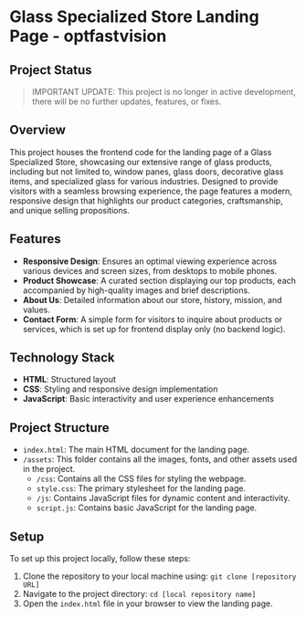 # Glass Specialized Store Landing Page - optfastvision

## Project Status
> IMPORTANT UPDATE: This project is no longer in active development, there will be no further updates, features, or fixes.

## Overview

This project houses the frontend code for the landing page of a Glass Specialized Store, showcasing our extensive range of glass products, including but not limited to, window panes, glass doors, decorative glass items, and specialized glass for various industries. Designed to provide visitors with a seamless browsing experience, the page features a modern, responsive design that highlights our product categories, craftsmanship, and unique selling propositions.

## Features

- **Responsive Design**: Ensures an optimal viewing experience across various devices and screen sizes, from desktops to mobile phones.
- **Product Showcase**: A curated section displaying our top products, each accompanied by high-quality images and brief descriptions.
- **About Us**: Detailed information about our store, history, mission, and values.
- **Contact Form**: A simple form for visitors to inquire about products or services, which is set up for frontend display only (no backend logic).

## Technology Stack

- **HTML**: Structured layout
- **CSS**: Styling and responsive design implementation
- **JavaScript**: Basic interactivity and user experience enhancements

## Project Structure

- `index.html`: The main HTML document for the landing page.
- `/assets`: This folder contains all the images, fonts, and other assets used in the project.
  - `/css`: Contains all the CSS files for styling the webpage.
  - `style.css`: The primary stylesheet for the landing page.
  - `/js`: Contains JavaScript files for dynamic content and interactivity.
  - `script.js`: Contains basic JavaScript for the landing page.

## Setup

To set up this project locally, follow these steps:

1. Clone the repository to your local machine using: `git clone [repository URL]`
2. Navigate to the project directory: `cd [local repository name]`
3. Open the `index.html` file in your browser to view the landing page.
   


